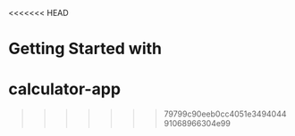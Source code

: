 <<<<<<< HEAD
# Getting Started with
# calculator-app
>>>>>>> 79799c90eeb0cc4051e349404491068966304e99
